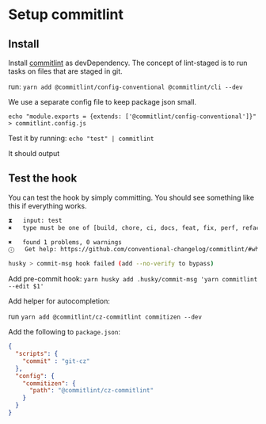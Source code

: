 # Setup commitlint

## Install
Install [commitlint](https://github.com/conventional-changelog/commitlint) as devDependency. The concept of lint-staged is to run tasks on files that are staged in git.

run: 
`yarn add @commitlint/config-conventional @commitlint/cli --dev`

We use a separate config file to keep package json small.

`echo "module.exports = {extends: ['@commitlint/config-conventional']}" > commitlint.config.js`

Test it by running: 
`echo "test" | commitlint` 

It should output

## Test the hook
You can test the hook by simply committing. You should see something like this if everything works.

```bash
⧗   input: test
✖   type must be one of [build, chore, ci, docs, feat, fix, perf, refactor, revert, style, test] [type-enum]

✖   found 1 problems, 0 warnings
ⓘ   Get help: https://github.com/conventional-changelog/commitlint/#what-is-commitlint

husky > commit-msg hook failed (add --no-verify to bypass)
```

Add pre-commit hook: `yarn husky add .husky/commit-msg 'yarn commitlint --edit $1'` 

Add helper for autocompletion:

run `yarn add @commitlint/cz-commitlint commitizen --dev` 

Add the following to `package.json`:

```json
{
  "scripts": {
    "commit" : "git-cz"
  },
  "config": {
    "commitizen": {
      "path": "@commitlint/cz-commitlint"
    }
  }
}
```

